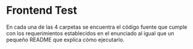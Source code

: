 # Frontend Test

En cada una de las 4 carpetas se encuentra el código fuente que cumple con los requerimientos establecidos en el enunciado al igual que un pequeño README que explica cómo ejecutarlo.
